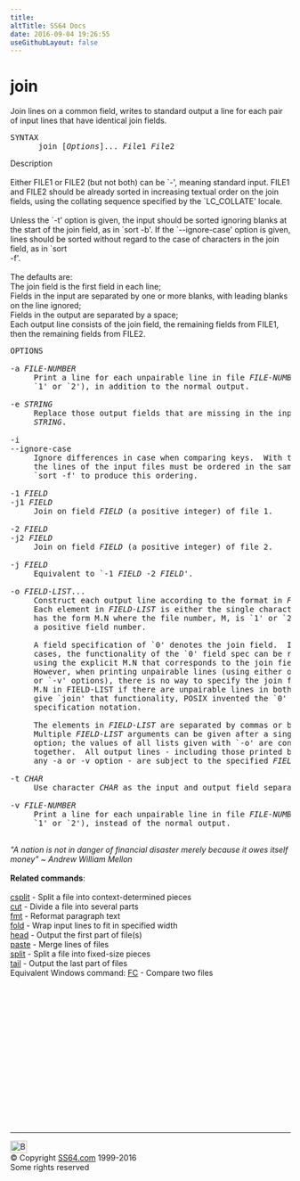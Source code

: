 ```yaml
---
title:
altTitle: SS64 Docs
date: 2016-09-04 19:26:55
useGithubLayout: false
---
```

<!-- #BeginLibraryItem "/Library/head_bash.lbi" --><!-- #EndLibraryItem --><h1>join</h1> 
<p>Join lines on a common field, writes to standard output a line 
for each pair of input lines that have identical join fields.</p>
<pre>SYNTAX
      join [<i>Options</i>]... <i>File</i>1 <i>File</i>2</pre>
<p><span class="body"> Description<br>
  <br>
  Either FILE1 or FILE2 (but not both) can be `-', meaning standard input. FILE1 
  and FILE2 should be already sorted in increasing textual order on the join fields, 
  using the collating sequence specified by the `LC_COLLATE' locale. <br>
  <br>
  Unless the `-t' option is given, the input should be sorted ignoring blanks 
  at the start of the join field, as in `sort -b'. If the `--ignore-case' option 
  is given, lines should be sorted without regard to the case of characters in 
  the join field, as in `sort<br>
  -f'.<br>
  <br>
  The defaults are:<br>
  </span><span class="body">The join field is the first field in each line; <br>
  Fields in the input are separated by one or more blanks, with leading blanks 
  on the line ignored; <br>
  Fields in the output are separated by a space; <br>
  Each output line consists of the join field, the remaining fields from FILE1, 
  then the remaining fields from FILE2.</span></p>

<pre>OPTIONS

-a <i>FILE-NUMBER</i>
     Print a line for each unpairable line in file <i>FILE-NUMBER</i> (either
     `1' or `2'), in addition to the normal output.

-e <i>STRING</i>
     Replace those output fields that are missing in the input with
     <i>STRING</i>.

-i
--ignore-case
     Ignore differences in case when comparing keys.  With this option,
     the lines of the input files must be ordered in the same way.  Use
     `sort -f' to produce this ordering.

-1 <i>FIELD</i>
-j1 <i>FIELD</i>
     Join on field <i>FIELD</i> (a positive integer) of file 1.

-2 <i>FIELD</i>
-j2 <i>FIELD</i>
     Join on field <i>FIELD</i> (a positive integer) of file 2.

-j <i>FIELD</i>
     Equivalent to `-1 <i>FIELD</i> -2 <i>FIELD'</i>.

-o <i>FIELD-LIST</i>...
     Construct each output line according to the format in <i>FIELD-LIST</i>.
     Each element in <i>FIELD-LIST</i> is either the single character `0' or
     has the form M.N where the file number, M, is `1' or `2' and N is
     a positive field number.

     A field specification of `0' denotes the join field.  In most
     cases, the functionality of the `0' field spec can be reproduced
     using the explicit M.N that corresponds to the join field.
     However, when printing unpairable lines (using either of the `-a'
     or `-v' options), there is no way to specify the join field using
     M.N in FIELD-LIST if there are unpairable lines in both files.  To
     give `join' that functionality, POSIX invented the `0' field
     specification notation.

     The elements in <i>FIELD-LIST</i> are separated by commas or blanks.
     Multiple <i>FIELD-LIST</i> arguments can be given after a single `-o'
     option; the values of all lists given with `-o' are concatenated
     together.  All output lines - including those printed because of
     any -a or -v option - are subject to the specified <i>FIELD-LIST</i>.

-t <i>CHAR</i>
     Use character <i>CHAR</i> as the input and output field separator.

-v <i>FILE-NUMBER</i>
     Print a line for each unpairable line in file <i>FILE-NUMBER </i>(either
     `1' or `2'), instead of the normal output.</pre>
<p><b><i><br>
  </i></b><i class="quote">"A nation is not in danger of financial disaster merely because it 
  owes itself money" ~ Andrew William Mellon</i><br>
  <br>
  <b> Related commands</b>:<br>
  <br>
  <a href="csplit.html">csplit</a> - Split a file into context-determined pieces<br>
  <a href="cut.html">cut</a> - Divide a file into several parts <br>
  <a href="fmt.html">fmt</a> - Reformat paragraph text <br>
  <a href="fold.html">fold</a> - Wrap input lines to fit in specified width<br>
  <a href="head.html">head</a> - Output the first part of file(s) <br>
  <a href="paste.html">paste</a> - Merge lines of files<br>
  <a href="split.html">split</a> - Split a file into fixed-size pieces<br>
  <a href="tail.html">tail</a> - Output the last part of files <br>
Equivalent Windows command: 
<a href="../nt/fc.html">FC</a> - Compare two files</p><!-- #BeginLibraryItem "/Library/foot_bash.lbi" --><p>
<!-- bash300 -->
<ins class="adsbygoogle" style="display:inline-block;width:300px;height:250px" data-ad-client="ca-pub-6140977852749469" data-ad-slot="4615356305"></ins>
<script>
(adsbygoogle = window.adsbygoogle || []).push({});
</script></p>
<hr>
<div id="bl" class="footer"><a href="join.html#"><img src="../images/top.png" width="30" height="22" alt="Back to the Top"></a></div>
<div id="br" class="footer, tagline">© Copyright <a href="../index.html">SS64.com</a> 1999-2016<br>
Some rights reserved</div><!-- #EndLibraryItem -->

